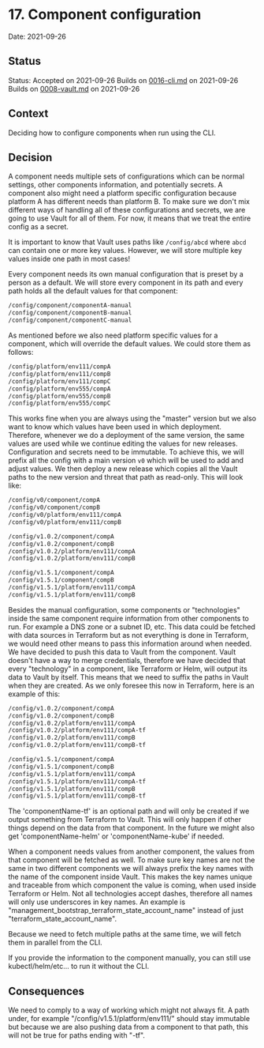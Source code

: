 # 17. Component configuration

Date: 2021-09-26

## Status

Status: Accepted on 2021-09-26
Builds on [0016-cli.md](0016-cli.md) on 2021-09-26
Builds on [0008-vault.md](0008-vault.md) on 2021-09-26

## Context

Deciding how to configure components when run using the CLI.

## Decision

A component needs multiple sets of configurations which can be normal settings, other components information, and potentially secrets. A component also might need a platform specific configuration because platform A has different needs than platform B. To make sure we don't mix different ways of handling all of these configurations and secrets, we are going to use Vault for all of them. For now, it means that we treat the entire config as a secret.

It is important to know that Vault uses paths like `/config/abcd` where `abcd` can contain one or more key values. However, we will store multiple key values inside one path in most cases!

Every component needs its own manual configuration that is preset by a person as a default. We will store every component in its path and every path holds all the default values for that component:

```bash
/config/component/componentA-manual
/config/component/componentB-manual
/config/component/componentC-manual
```

As mentioned before we also need platform specific values for a component, which will override the default values. We could store them as follows:

```bash
/config/platform/env111/compA
/config/platform/env111/compB
/config/platform/env111/compC
/config/platform/env555/compA
/config/platform/env555/compB
/config/platform/env555/compC
```

This works fine when you are always using the "master" version but we also want to know which values have been used in which deployment. Therefore, whenever we do a deployment of the same version, the same values are used while we continue editing the values for new releases. Configuration and secrets need to be immutable. To achieve this, we will prefix all the config with a main version `v0` which will be used to add and adjust values. We then deploy a new release which copies all the Vault paths to the new version and threat that path as read-only. This will look like:

```bash
/config/v0/component/compA
/config/v0/component/compB
/config/v0/platform/env111/compA
/config/v0/platform/env111/compB

/config/v1.0.2/component/compA
/config/v1.0.2/component/compB
/config/v1.0.2/platform/env111/compA
/config/v1.0.2/platform/env111/compB

/config/v1.5.1/component/compA
/config/v1.5.1/component/compB
/config/v1.5.1/platform/env111/compA
/config/v1.5.1/platform/env111/compB
```

Besides the manual configuration, some components or "technologies" inside the same component require information from other components to run. For example a DNS zone or a subnet ID, etc. This data could be fetched with data sources in Terraform but as not everything is done in Terraform, we would need other means to pass this information around when needed. We have decided to push this data to Vault from the component. Vault doesn't have a way to merge credentials, therefore we have decided that every "technology" in a component, like Terraform or Helm, will output its data to Vault by itself. This means that we need to suffix the paths in Vault when they are created. As we only foresee this now in Terraform, here is an example of this:

```bash
/config/v1.0.2/component/compA
/config/v1.0.2/component/compB
/config/v1.0.2/platform/env111/compA
/config/v1.0.2/platform/env111/compA-tf
/config/v1.0.2/platform/env111/compB
/config/v1.0.2/platform/env111/compB-tf

/config/v1.5.1/component/compA
/config/v1.5.1/component/compB
/config/v1.5.1/platform/env111/compA
/config/v1.5.1/platform/env111/compA-tf
/config/v1.5.1/platform/env111/compB
/config/v1.5.1/platform/env111/compB-tf
```

The 'componentName-tf' is an optional path and will only be created if we output something from Terraform to Vault. This will only happen if other things depend on the data from that component. In the future we might also get 'componentName-helm' or 'componentName-kube' if needed.

When a component needs values from another component, the values from that component will be fetched as well. To make sure key names are not the same in two different components we will always prefix the key names with the name of the component inside Vault. This makes the key names unique and traceable from which component the value is coming, when used inside Terraform or Helm. Not all technologies accept dashes, therefore all names will only use underscores in key names. An example is "management_bootstrap_terraform_state_account_name" instead of just "terraform_state_account_name".

Because we need to fetch multiple paths at the same time, we will fetch them in parallel from the CLI.

If you provide the information to the component manually, you can still use kubectl/helm/etc... to run it without the CLI.

## Consequences

We need to comply to a way of working which might not always fit. A path under, for example "/config/v1.5.1/platform/env111/" should stay immutable but because we are also pushing data from a component to that path, this will not be true for paths ending with "-tf".

